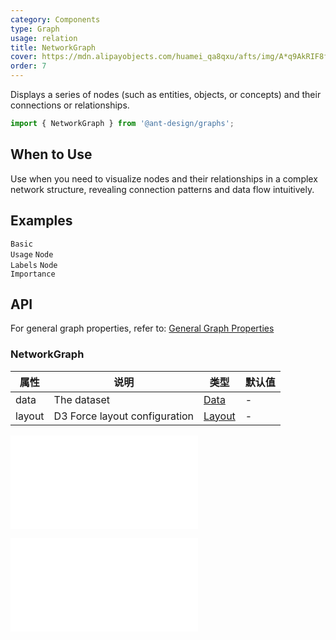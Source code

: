 ```yaml
---
category: Components
type: Graph
usage: relation
title: NetworkGraph
cover: https://mdn.alipayobjects.com/huamei_qa8qxu/afts/img/A*q9AkRIF8fF4AAAAAAAAAAAAADmJ7AQ/original
order: 7
---
```


Displays a series of nodes (such as entities, objects, or concepts) and their connections or relationships.

```js
import { NetworkGraph } from '@ant-design/graphs';
```

## When to Use

Use when you need to visualize nodes and their relationships in a complex network structure, revealing connection patterns and data flow intuitively.

## Examples

<!-- prettier-ignore -->
<code src="../graphs-demos/network-graph/default.tsx">Basic Usage</code>
<code src="../graphs-demos/network-graph/label.tsx">Node Labels</code>
<code src="../graphs-demos/network-graph/node-importance.tsx">Node Importance</code>

## API

For general graph properties, refer to: [General Graph Properties](./overview#general-graph-properties)

### NetworkGraph

| 属性   | 说明                          | 类型              | 默认值 |
| ------ | ----------------------------- | ----------------- | ------ |
| data   | The dataset                   | [Data](#data)     | -      |
| layout | D3 Force layout configuration | [Layout](#layout) | -      |

<embed src="../graphs-common/graph-data.en.md"></embed>

<embed src="../graphs-common/d3-force-layout.en.md"></embed>
